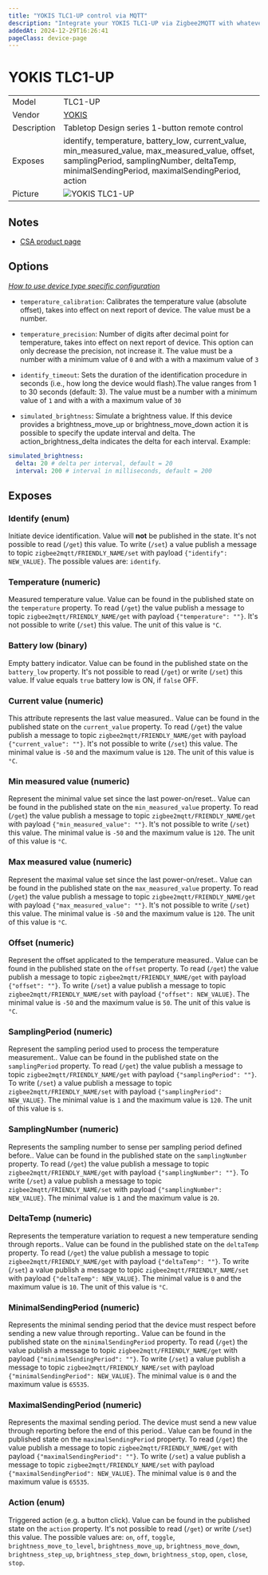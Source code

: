 ```yaml
---
title: "YOKIS TLC1-UP control via MQTT"
description: "Integrate your YOKIS TLC1-UP via Zigbee2MQTT with whatever smart home infrastructure you are using without the vendor's bridge or gateway."
addedAt: 2024-12-29T16:26:41
pageClass: device-page
---
```


<!-- !!!! -->
<!-- ATTENTION: This file is auto-generated through docgen! -->
<!-- You can only edit the "Notes"-Section between the two comment lines "Notes BEGIN" and "Notes END". -->
<!-- Do not use h1 or h2 heading within "## Notes"-Section. -->
<!-- !!!! -->

# YOKIS TLC1-UP

|     |     |
|-----|-----|
| Model | TLC1-UP  |
| Vendor  | [YOKIS](/supported-devices/#v=YOKIS)  |
| Description | Tabletop Design series 1-button remote control |
| Exposes | identify, temperature, battery_low, current_value, min_measured_value, max_measured_value, offset, samplingPeriod, samplingNumber, deltaTemp, minimalSendingPeriod, maximalSendingPeriod, action |
| Picture | ![YOKIS TLC1-UP](https://www.zigbee2mqtt.io/images/devices/TLC1-UP.png) |


<!-- Notes BEGIN: You can edit here. Add "## Notes" headline if not already present. -->
## Notes

- [CSA product page](https://csa-iot.org/csa_product/tlc1-up/)
<!-- Notes END: Do not edit below this line -->



## Options
*[How to use device type specific configuration](../guide/configuration/devices-groups.md#specific-device-options)*

* `temperature_calibration`: Calibrates the temperature value (absolute offset), takes into effect on next report of device. The value must be a number.

* `temperature_precision`: Number of digits after decimal point for temperature, takes into effect on next report of device. This option can only decrease the precision, not increase it. The value must be a number with a minimum value of `0` and with a with a maximum value of `3`

* `identify_timeout`: Sets the duration of the identification procedure in seconds (i.e., how long the device would flash).The value ranges from 1 to 30 seconds (default: 3). The value must be a number with a minimum value of `1` and with a with a maximum value of `30`

* `simulated_brightness`: Simulate a brightness value. If this device provides a brightness_move_up or brightness_move_down action it is possible to specify the update interval and delta. The action_brightness_delta indicates the delta for each interval. Example:
```yaml
simulated_brightness:
  delta: 20 # delta per interval, default = 20
  interval: 200 # interval in milliseconds, default = 200
```


## Exposes

### Identify (enum)
Initiate device identification.
Value will **not** be published in the state.
It's not possible to read (`/get`) this value.
To write (`/set`) a value publish a message to topic `zigbee2mqtt/FRIENDLY_NAME/set` with payload `{"identify": NEW_VALUE}`.
The possible values are: `identify`.

### Temperature (numeric)
Measured temperature value.
Value can be found in the published state on the `temperature` property.
To read (`/get`) the value publish a message to topic `zigbee2mqtt/FRIENDLY_NAME/get` with payload `{"temperature": ""}`.
It's not possible to write (`/set`) this value.
The unit of this value is `°C`.

### Battery low (binary)
Empty battery indicator.
Value can be found in the published state on the `battery_low` property.
It's not possible to read (`/get`) or write (`/set`) this value.
If value equals `true` battery low is ON, if `false` OFF.

### Current value (numeric)
This attribute represents the last value measured..
Value can be found in the published state on the `current_value` property.
To read (`/get`) the value publish a message to topic `zigbee2mqtt/FRIENDLY_NAME/get` with payload `{"current_value": ""}`.
It's not possible to write (`/set`) this value.
The minimal value is `-50` and the maximum value is `120`.
The unit of this value is `°C`.

### Min measured value (numeric)
Represent the minimal value set since the last power-on/reset..
Value can be found in the published state on the `min_measured_value` property.
To read (`/get`) the value publish a message to topic `zigbee2mqtt/FRIENDLY_NAME/get` with payload `{"min_measured_value": ""}`.
It's not possible to write (`/set`) this value.
The minimal value is `-50` and the maximum value is `120`.
The unit of this value is `°C`.

### Max measured value (numeric)
Represent the maximal value set since the last power-on/reset..
Value can be found in the published state on the `max_measured_value` property.
To read (`/get`) the value publish a message to topic `zigbee2mqtt/FRIENDLY_NAME/get` with payload `{"max_measured_value": ""}`.
It's not possible to write (`/set`) this value.
The minimal value is `-50` and the maximum value is `120`.
The unit of this value is `°C`.

### Offset (numeric)
Represent the offset applicated to the temperature measured..
Value can be found in the published state on the `offset` property.
To read (`/get`) the value publish a message to topic `zigbee2mqtt/FRIENDLY_NAME/get` with payload `{"offset": ""}`.
To write (`/set`) a value publish a message to topic `zigbee2mqtt/FRIENDLY_NAME/set` with payload `{"offset": NEW_VALUE}`.
The minimal value is `-50` and the maximum value is `50`.
The unit of this value is `°C`.

### SamplingPeriod (numeric)
Represent the sampling period used to process the temperature measurement..
Value can be found in the published state on the `samplingPeriod` property.
To read (`/get`) the value publish a message to topic `zigbee2mqtt/FRIENDLY_NAME/get` with payload `{"samplingPeriod": ""}`.
To write (`/set`) a value publish a message to topic `zigbee2mqtt/FRIENDLY_NAME/set` with payload `{"samplingPeriod": NEW_VALUE}`.
The minimal value is `1` and the maximum value is `120`.
The unit of this value is `s`.

### SamplingNumber (numeric)
Represents the sampling number to sense per sampling period defined before..
Value can be found in the published state on the `samplingNumber` property.
To read (`/get`) the value publish a message to topic `zigbee2mqtt/FRIENDLY_NAME/get` with payload `{"samplingNumber": ""}`.
To write (`/set`) a value publish a message to topic `zigbee2mqtt/FRIENDLY_NAME/set` with payload `{"samplingNumber": NEW_VALUE}`.
The minimal value is `1` and the maximum value is `20`.

### DeltaTemp (numeric)
Represents the temperature variation to request a new temperature sending through reports..
Value can be found in the published state on the `deltaTemp` property.
To read (`/get`) the value publish a message to topic `zigbee2mqtt/FRIENDLY_NAME/get` with payload `{"deltaTemp": ""}`.
To write (`/set`) a value publish a message to topic `zigbee2mqtt/FRIENDLY_NAME/set` with payload `{"deltaTemp": NEW_VALUE}`.
The minimal value is `0` and the maximum value is `10`.
The unit of this value is `°C`.

### MinimalSendingPeriod (numeric)
Represents the minimal sending period that the device must respect before sending a new value through reporting..
Value can be found in the published state on the `minimalSendingPeriod` property.
To read (`/get`) the value publish a message to topic `zigbee2mqtt/FRIENDLY_NAME/get` with payload `{"minimalSendingPeriod": ""}`.
To write (`/set`) a value publish a message to topic `zigbee2mqtt/FRIENDLY_NAME/set` with payload `{"minimalSendingPeriod": NEW_VALUE}`.
The minimal value is `0` and the maximum value is `65535`.

### MaximalSendingPeriod (numeric)
Represents the maximal sending period. The device must send a new value through reporting before the end of this period..
Value can be found in the published state on the `maximalSendingPeriod` property.
To read (`/get`) the value publish a message to topic `zigbee2mqtt/FRIENDLY_NAME/get` with payload `{"maximalSendingPeriod": ""}`.
To write (`/set`) a value publish a message to topic `zigbee2mqtt/FRIENDLY_NAME/set` with payload `{"maximalSendingPeriod": NEW_VALUE}`.
The minimal value is `0` and the maximum value is `65535`.

### Action (enum)
Triggered action (e.g. a button click).
Value can be found in the published state on the `action` property.
It's not possible to read (`/get`) or write (`/set`) this value.
The possible values are: `on`, `off`, `toggle`, `brightness_move_to_level`, `brightness_move_up`, `brightness_move_down`, `brightness_step_up`, `brightness_step_down`, `brightness_stop`, `open`, `close`, `stop`.

